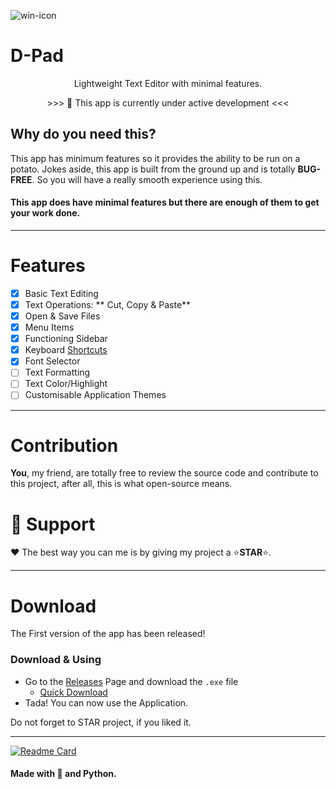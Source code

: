 ![win-icon](https://user-images.githubusercontent.com/65074550/126780766-e6465ac7-6968-4a55-9df4-8e4fbdb1acf4.png)

# D-Pad

<p align="center"> Lightweight Text Editor with minimal features.</p>
<p align="center" > >>> 📣 This app is currently under active development <<< </p>

## Why do you need this?
 
This app has minimum features so it provides the ability to be run on a potato. 
Jokes aside, this app is built from the ground up and is totally **BUG-FREE**.
So you will have a really smooth experience using this. 

#### This app does have minimal features but there are enough of them to get your work done.

---
	
# Features
- [x] Basic Text Editing
- [x] Text Operations: ** Cut, Copy & Paste**
- [x] Open & Save Files
- [x] Menu Items
- [x] Functioning Sidebar
- [x] Keyboard [Shortcuts](https://github.com/iDCoded/D-Pad/wiki/Shortcuts)
- [x] Font Selector
- [ ] Text Formatting 
- [ ] Text Color/Highlight
- [ ] Customisable Application Themes
	
--- 
	
# Contribution 

**You**, my friend, are totally free to review the source code and contribute to this project, after all, this is what open-source means.

# 💖 Support
	
♥ The best way you can me is by giving my project a ⭐**STAR**⭐.
	
---
# Download

The First version of the app has been released! 

### Download & Using
- Go to the [Releases](https://github.com/iDCoded/D-Pad/releases/tag/v0) Page and download the `.exe` file 
    - [Quick Download](https://github.com/iDCoded/D-Pad/releases/download/v0/D-Pad.exe)
- Tada! You can now use the Application.

Do not forget to STAR project, if you liked it. 

---
    
[![Readme Card](https://github-readme-stats.vercel.app/api/pin/?username=iDCoded&repo=D-Pad&theme=onedark)](https://github.com/iDCoded/D-Pad)
	
#### Made with 💟 and Python. 
